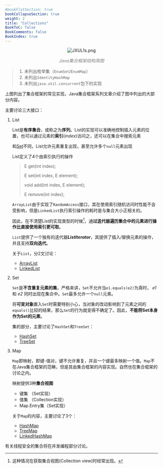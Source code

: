 ```yaml
---
#bookFlatSection: true
bookCollapseSection: true
weight: 2
title: "Collections"
BookToC: false
BookComments: false
BookIndex: true
---
```


<center>

![JXUL1s.png](/img/collections/Collection.png)

<p style="color:grey;font-style:italic;font-size:.9rem">Java集合框架结构简图</p>

</center>


> 1. 未列出枚举集（`EnumSet`/`EnumMap`）
> 2. 未列出`IdentityHashMap`
> 3. 未列出`java.util.concurrent`包下的实现

上图列出了集合框架的常见实现，Java集合框架系列文章介绍了图中列出的大部分内容。

主要讨论三大接口：

1. List

    List是**有序集合**，或称之为**序列**。List的实现可以准确地控制插入元素的位置，也可以通过元素的**索引**(*index*)访问之，还可以在集合中搜索元素

    和[Set](./3_Set.md)不同，List允许元素重复出现，甚至允许多个`null`元素出现

    List定义了4个由索引执行的操作

    > E get(int index);
    >
    > E set(int index, E element);
    >
    > void add(int index, E element);
    >
    > E remove(int index);

    `ArrayList`由于实现了`RandomAccess`接口，其在使用索引随机访问时性能不会受影响，但是`LinkedList`执行索引操作的耗时是与集合大小正相关的。

    因此，在不清楚List的实现类型的时候[^1]，通**过迭代器遍历集合中的元素进行操作比直接使用索引更可取**。

    [^1]: 这种情况在获取集合视图(Collection view)时经常出现。

    `List`提供了一个独有的迭代器***ListIterator***，其提供了插入/替换元素的操作，并且支持**双向迭代**。

    关于`List`，分2文讨论：

    - [ArrayList](./1_List_arraylist.md)
    - [LinkedList](./1_List_linkedlist.md)

2. Set

    `Set`是**不含重复元素的集**，严格来讲，`Set`不允许当`e1.equals(e2)`为真时， *e1* 和 *e2* 同时出现在集合中。`Set`最多允许一个`null`元素。

    将**可变对象**置入`Set`时需要特别小心，当对象的改动影响到了元素之间的`equals()`比较的结果，那么`Set`的行为就变得不确定了。因此，**不能将Set本身作为Set的元素**。

    集的部分，主要讨论了`HashSet`和`TreeSet`：

    - [HashSet](./3_Set.md/#hashset)
    - [TreeSet](./3_Set.md/#treeset)

3. Map

    `Map`即映射，即键-值对，键不允许重复，并且一个键最多映射一个值。`Map`不在Java集合框架的范畴，但是其由集合框架的内容实现。自然也在集合框架的讨论之内。

    映射提供3种**集合视图**

    - 键集 （Set实现）
    - 值集 （Collection实现）
    - Map.Entry集（Set实现）

    关于`Map`的内容，主要讨论了3个：

    - [HashMap](./4_Map_hash_tree_map.md/#hashmap)
    - [TreeMap](./4_Map_hash_tree_map.md/#treemap)
    - [LinkedHashMap](./4_Map_linkedhashmap.md)

有关线程安全的集合将在并发编程部分讨论。

